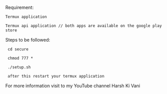 Requirement:

    Termux application

    Termux api application // both apps are available on the google play store
         
Steps to be followed:
     
     cd secure

     chmod 777 * 

     ./setup.sh

     after this restart your termux application

     
For more information visit to my YouTube channel Harsh Ki Vani